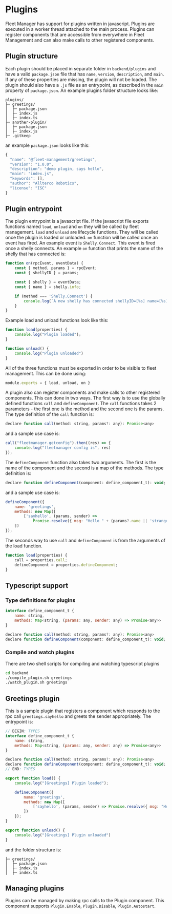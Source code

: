 # Plugins
Fleet Manager has support for plugins written in javascript. Plugins are executed in a worker thread attached to the main process. Plugins can register components that are accessible from everywhere in Fleet Management and can also make calls to other registered components.

## Plugin structure
Each plugin should be placed in separate folder in `backend/plugins` and have a valid `package.json` file that has `name`, `version`, `description`, and `main`. If any of these properties are missing, the plugin will not be loaded. The plugin should also have a `.js` file as an entrypoint, as described in the `main` property of `package.json`. An example plugins folder structure looks like:
```
plugins/
├─ greetings/
│  ├─ package.json
│  ├─ index.js
│  ├─ index.ts
├─ another-plugin/
│  ├─ package.json
│  ├─ index.js
├─ .gitkeep
```
an example `package.json` looks like this:
```javascript
{
  "name": "@fleet-management/greetings",
  "version": "1.0.0",
  "description": "demo plugin, says hello",
  "main": "index.js",
  "keywords": [],
  "author": "Allterco Robotics",
  "license": "ISC"
}
```

## Plugin entrypoint

The plugin entrypoint is a javascript file. If the javascript file exports functions named `load`, `unload` and `on` they will be called by fleet management. `load` and `unload` are lifecycle functions. They will be called once the plugin is loaded or unloaded. `on` function will be called once an event has fired. An example event is `Shelly.Connect`. This event is fired once a shelly connects. An example `on` function that prints the name of the shelly that has connected is:
``` javascript
function on(rpcEvent, eventData) {
    const { method, params } = rpcEvent;
    const { shellyID } = params;

    const { shelly } = eventData;
    const { name } = shelly.info;

    if (method === 'Shelly.Connect') {
        console.log(`A new shelly has connected shellyID=[%s] name=[%s]`, shellyID, name)
    }
}
``` 
Example load and unload functions look like this:
```javascript
function load(properties) {
    console.log("Plugin loaded");
}
```
``` javascript
function unload() {
    console.log("Plugin unloaded")
}
```
All of the three functions must be exported in order to be visible to fleet management. This can be done using:
``` javascript
module.exports = { load, unload, on }
```

A plugin also can register components and make calls to other registered components. This can done in two ways. The first way is to use the globally defined functions `call` and `defineComponent`. The `call` functions takes 2 parameters - the first one is the method and the second one is the params. The type definition of the `call` function is:
```javascript
declare function call(method: string, params?: any): Promise<any>
```
and a sample use case is:
```javascript
call("fleetmanager.getconfig").then((res) => {
    console.log("fleetmanager config is", res)
});
```
The `defineComponent` function also takes two arguments. The first is the name of the component and the second is a map of the methods. The type definition is:
```javascript
declare function defineComponent(component: define_component_t): void;
```
and a sample use case is:
```javascript
defineComponent({
    name: 'greetings',
    methods: new Map([
        ['sayhello', (params, sender) => 
            Promise.resolve({ msg: "Hello " + (params?.name || 'stranger') })]
    ])
});
```
The seconds way to use `call` and `defineComponent` is from the arguments of the load function.
```javascript
function load(properties) {
    call = properties.call;
    defineComponent = properties.defineComponent;
}
```
## Typescript support

### Type definitions for plugins
```javascript
interface define_component_t {
    name: string,
    methods: Map<string, (params: any, sender: any) => Promise<any>>
}

declare function call(method: string, params?: any): Promise<any>
declare function defineComponent(component: define_component_t): void;
```

### Compile and watch plugins
There are two shell scripts for compiling and watching typescript plugins
```bash
cd backend
./compile_plugin.sh greetings
./watch_plugin.sh greetings
```

## Greetings plugin
This is a sample plugin that registers a component which responds to the rpc call `greetings.sayhello` and greets the sender appropriately. The entrypoint is:
```javascript
// BEGIN: TYPES
interface define_component_t {
    name: string,
    methods: Map<string, (params: any, sender: any) => Promise<any>>
}

declare function call(method: string, params?: any): Promise<any>
declare function defineComponent(component: define_component_t): void;
// END: TYPES

export function load() {
    console.log("[Greetings] Plugin loaded");

    defineComponent({
        name: 'greetings',
        methods: new Map([
            ['sayhello', (params, sender) => Promise.resolve({ msg: "Hello " + (params?.name || 'stranger') })]
        ])
    });
}

export function unload() {
    console.log("[Greetings] Plugin unloaded")
}
```
and the folder structure is:
```
├─ greetings/
│  ├─ package.json
│  ├─ index.js
│  ├─ index.ts
```

## Managing plugins
Plugins can be managed by making rpc calls to the Plugin component. This component supports `Plugin.Enable`, `Plugin.Disable`, `Plugin.Autostart`.